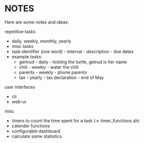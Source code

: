 # NOTES

Here are some notes and ideas:

repetitive tasks
- daily, weekly, monthly, yearly
- misc tasks
- task identifier (one word) - interval - description - due dates
- example tasks:
  - gertrud - daily - tickling the turtle, getrud is her name
  - chili - weekly - water the chili
  - parents - weekly - phone parents
  - tax - yearly - tax declaration - end of May

user interfaces
- cli
- web-ui

misc
- timers to count the time spent for a task (-> timer_functions.sh)
- calender functions
- configurable dashboard
- calculate some statistics
